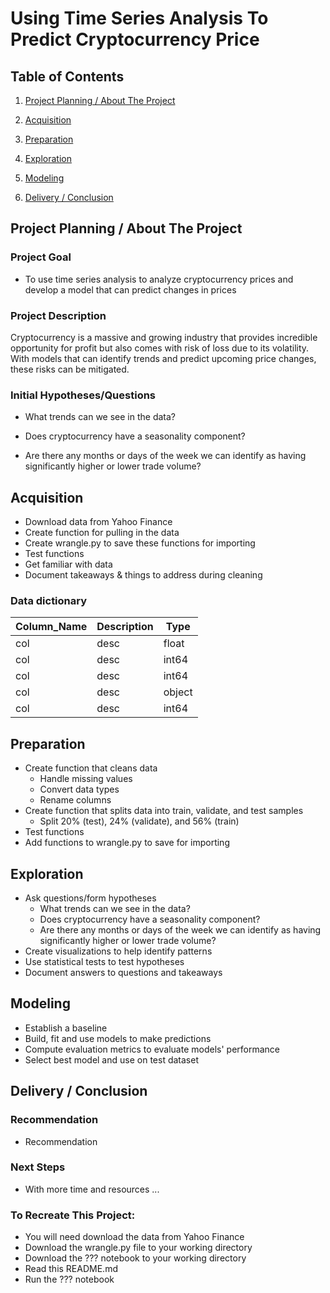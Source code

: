 # Using Time Series Analysis To Predict Cryptocurrency Price

## Table of Contents

1. [Project Planning / About The Project](link)

2. [Acquisition](link)

3. [Preparation](link)

4. [Exploration](link)

5. [Modeling](link)

6. [Delivery / Conclusion](link)

## Project Planning / About The Project

### Project Goal

* To use time series analysis to analyze cryptocurrency prices and develop a model that can predict changes in prices

### Project Description

Cryptocurrency is a massive and growing industry that provides incredible opportunity for profit but also comes with risk of loss due to its volatility. 
With models that can identify trends and predict upcoming price changes, these risks can be mitigated.

### Initial Hypotheses/Questions

* What trends can we see in the data?

* Does cryptocurrency have a seasonality component?

* Are there any months or days of the week we can identify as having significantly higher or lower trade volume? 


## Acquisition

* Download data from Yahoo Finance
* Create function for pulling in the data
* Create wrangle.py to save these functions for importing
* Test functions
* Get familiar with data
* Document takeaways & things to address during cleaning 

### Data dictionary

|   Column_Name   | Description | Type      |
|   -----------   | ----------- | ---------- |
| col |  desc | float |
| col   |  desc | int64  |
| col      |  desc   | int64 |
| col      | desc | object |
| col      |  desc| int64 |

## Preparation

* Create function that cleans data
  * Handle missing values
  * Convert data types
  * Rename columns 
* Create function that splits data into train, validate, and test samples
  * Split 20% (test), 24% (validate), and 56% (train)
* Test functions
* Add functions to wrangle.py to save for importing

## Exploration 

* Ask questions/form hypotheses
  * What trends can we see in the data?
  * Does cryptocurrency have a seasonality component?
  * Are there any months or days of the week we can identify as having significantly higher or lower trade volume? 
* Create visualizations to help identify patterns
* Use statistical tests to test hypotheses
* Document answers to questions and takeaways

## Modeling

* Establish a baseline
* Build, fit and use models to make predictions
* Compute evaluation metrics to evaluate models' performance
* Select best model and use on test dataset

## Delivery / Conclusion

### Recommendation
* Recommendation

### Next Steps
 * With more time and resources ...

### To Recreate This Project:
* You will need download the data from Yahoo Finance
* Download the wrangle.py file to your working directory
* Download the ??? notebook to your working directory
* Read this README.md
* Run the ??? notebook
